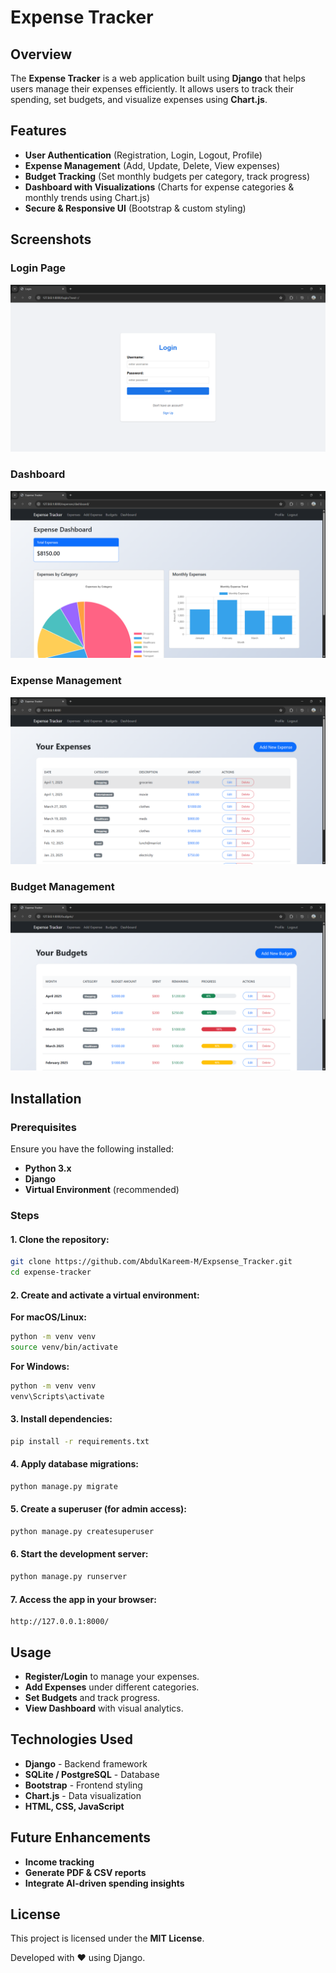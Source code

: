 # Expense Tracker

## Overview
The **Expense Tracker** is a web application built using **Django** that helps users manage their expenses efficiently. It allows users to track their spending, set budgets, and visualize expenses using **Chart.js**.

## Features
- **User Authentication** (Registration, Login, Logout, Profile)
- **Expense Management** (Add, Update, Delete, View expenses)
- **Budget Tracking** (Set monthly budgets per category, track progress)
- **Dashboard with Visualizations** (Charts for expense categories & monthly trends using Chart.js)
- **Secure & Responsive UI** (Bootstrap & custom styling)

## Screenshots
### Login Page
![Login Page](screenshots/login.png)

### Dashboard
![Dashboard](screenshots/dashboard.png)

### Expense Management
![Expense Management](screenshots/expense_list.png)

### Budget Management
![Budget Management](screenshots/budget_list.png)

## Installation

### Prerequisites
Ensure you have the following installed:
- **Python 3.x**
- **Django**
- **Virtual Environment** (recommended)

### Steps
#### 1. Clone the repository:
```bash
git clone https://github.com/AbdulKareem-M/Expsense_Tracker.git
cd expense-tracker
```

#### 2. Create and activate a virtual environment:
**For macOS/Linux:**
```bash
python -m venv venv
source venv/bin/activate
```
**For Windows:**
```bash
python -m venv venv
venv\Scripts\activate
```

#### 3. Install dependencies:
```bash
pip install -r requirements.txt
```

#### 4. Apply database migrations:
```bash
python manage.py migrate
```

#### 5. Create a superuser (for admin access):
```bash
python manage.py createsuperuser
```

#### 6. Start the development server:
```bash
python manage.py runserver
```

#### 7. Access the app in your browser:
```
http://127.0.0.1:8000/
```

## Usage
- **Register/Login** to manage your expenses.
- **Add Expenses** under different categories.
- **Set Budgets** and track progress.
- **View Dashboard** with visual analytics.

## Technologies Used
- **Django** - Backend framework
- **SQLite / PostgreSQL** - Database
- **Bootstrap** - Frontend styling
- **Chart.js** - Data visualization
- **HTML, CSS, JavaScript**

## Future Enhancements
- **Income tracking**
- **Generate PDF & CSV reports**
- **Integrate AI-driven spending insights**

## License
This project is licensed under the **MIT License**.

Developed with ❤️ using Django.

